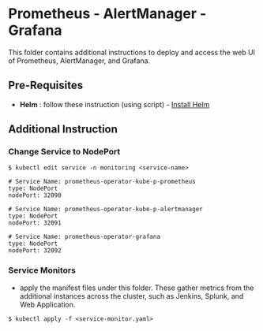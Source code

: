 # Prometheus - AlertManager - Grafana

This folder contains additional instructions to deploy and access the web UI of Prometheus, AlertManager, and Grafana.

## Pre-Requisites

- **Helm** : follow these instruction (using script) - [Install Helm](https://helm.sh/docs/intro/install/)

## Additional Instruction
### Change Service to NodePort
```
$ kubectl edit service -n monitoring <service-name>	 

# Service Name: prometheus-operator-kube-p-prometheus 
type: NodePort 
nodePort: 32090

# Service Name: prometheus-operator-kube-p-alertmanager
type: NodePort 
nodePort: 32091

# Service Name: prometheus-operator-grafana
type: NodePort 
nodePort: 32092
```

### Service Monitors
- apply the manifest files under this folder. These gather metrics from the additional instances across the cluster, such as Jenkins, Splunk, and Web Application.
```
$ kubectl apply -f <service-monitor.yaml>
```
